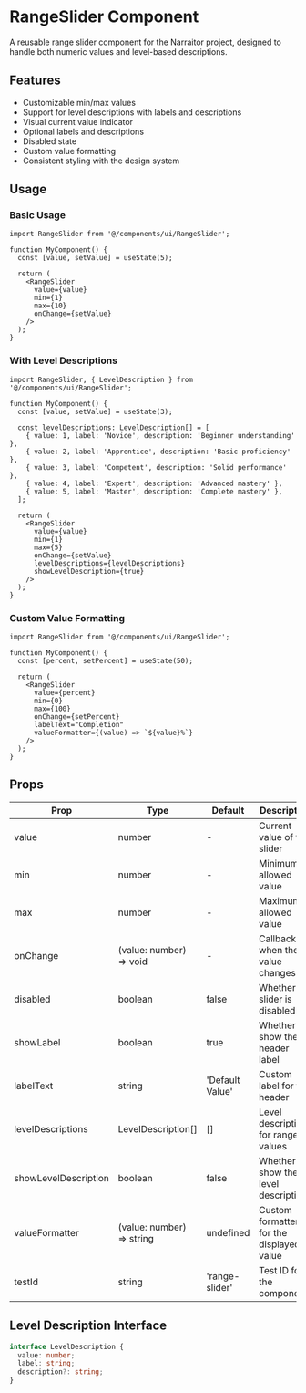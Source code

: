 # RangeSlider Component

A reusable range slider component for the Narraitor project, designed to handle both numeric values and level-based descriptions.

## Features

- Customizable min/max values
- Support for level descriptions with labels and descriptions
- Visual current value indicator
- Optional labels and descriptions
- Disabled state
- Custom value formatting
- Consistent styling with the design system

## Usage

### Basic Usage

```tsx
import RangeSlider from '@/components/ui/RangeSlider';

function MyComponent() {
  const [value, setValue] = useState(5);
  
  return (
    <RangeSlider
      value={value}
      min={1}
      max={10}
      onChange={setValue}
    />
  );
}
```

### With Level Descriptions

```tsx
import RangeSlider, { LevelDescription } from '@/components/ui/RangeSlider';

function MyComponent() {
  const [value, setValue] = useState(3);
  
  const levelDescriptions: LevelDescription[] = [
    { value: 1, label: 'Novice', description: 'Beginner understanding' },
    { value: 2, label: 'Apprentice', description: 'Basic proficiency' },
    { value: 3, label: 'Competent', description: 'Solid performance' },
    { value: 4, label: 'Expert', description: 'Advanced mastery' },
    { value: 5, label: 'Master', description: 'Complete mastery' },
  ];
  
  return (
    <RangeSlider
      value={value}
      min={1}
      max={5}
      onChange={setValue}
      levelDescriptions={levelDescriptions}
      showLevelDescription={true}
    />
  );
}
```

### Custom Value Formatting

```tsx
import RangeSlider from '@/components/ui/RangeSlider';

function MyComponent() {
  const [percent, setPercent] = useState(50);
  
  return (
    <RangeSlider
      value={percent}
      min={0}
      max={100}
      onChange={setPercent}
      labelText="Completion"
      valueFormatter={(value) => `${value}%`}
    />
  );
}
```

## Props

| Prop                  | Type                        | Default           | Description                                           |
|-----------------------|-----------------------------|-------------------|-------------------------------------------------------|
| value                 | number                      | -                 | Current value of the slider                           |
| min                   | number                      | -                 | Minimum allowed value                                 |
| max                   | number                      | -                 | Maximum allowed value                                 |
| onChange              | (value: number) => void     | -                 | Callback when the value changes                       |
| disabled              | boolean                     | false             | Whether the slider is disabled                        |
| showLabel             | boolean                     | true              | Whether to show the header label                      |
| labelText             | string                      | 'Default Value'   | Custom label for the header                           |
| levelDescriptions     | LevelDescription[]          | []                | Level descriptions for range values                   |
| showLevelDescription  | boolean                     | false             | Whether to show the level description                 |
| valueFormatter        | (value: number) => string   | undefined         | Custom formatter for the displayed value              |
| testId                | string                      | 'range-slider'    | Test ID for the component                             |

## Level Description Interface

```ts
interface LevelDescription {
  value: number;
  label: string;
  description?: string;
}
```